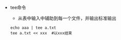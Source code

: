 - tee命令

  - 从表中输入中辅助到每一个文件，并输出标准输出

  ```shell
  echo aaa | tee a.txt
  tee a.txt << xxx	#以xxx结束
  ```

  